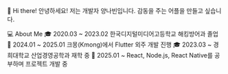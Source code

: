 👋 Hi there!
안녕하세요!
저는 개발자 양나빈입니다.
감동을 주는 어플을 만들고 싶습니다.

💻 About Me
🎓 2020.03 ~ 2023.02 한국디지털미디어고등학교 해킹방어과 졸업
💼 2024.01 ~ 2025.01 크몽(Kmong)에서 Flutter 외주 개발 진행
🎓 2023.03 ~         경희대학교 산업경영공학과 재학 중
🚀 2025.01 ~         React, Node.js, React Native를 공부하며 프로젝트 개발 중
